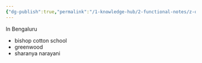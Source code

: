 ```yaml
---
{"dg-publish":true,"permalink":"/1-knowledge-hub/2-functional-notes/z-other-little-functional-notes/schooling-ideas/","noteIcon":""}
---
```


In Bengaluru
- bishop cotton school
- greenwood
- sharanya narayani